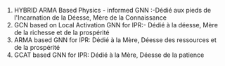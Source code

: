 1. HYBRID ARMA Based Physics - informed GNN :-Dédié aux pieds de l'Incarnation de la Déesse, Mère de la Connaissance
2. GCN based on Local Activation GNN for IPR:- Dédié à la déesse, Mère de la richesse et de la prospérité
3. ARMA based GNN for IPR: Dédié à la Mère, Déesse des ressources et de la prospérité
4. GCAT based GNN for IPR: Dédié à la Mère, Déesse de la patience
